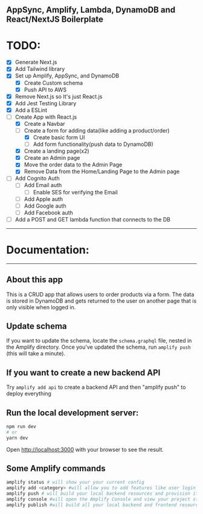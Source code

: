 **AppSync, Amplify, Lambda, DynamoDB and React/NextJS Boilerplate**
------------------------
# TODO:
- [x] Generate Next.js
- [x] Add Tailwind library
- [x] Set up Amplify, AppSync, and DynamoDB
    - [x] Create Custom schema
    - [x] Push API to AWS
- [x] Remove Next.js so It's just React.js
- [x] Add Jest Testing Library
- [x] Add a ESLint
- [ ] Create App with React.js
    - [x] Create a Navbar
	- [ ] Create a form for adding data(like adding a product/order)
        - [x] Create basic form UI
        - [ ] Add form functionality(push data to DynamoDB)
    - [x] Create a landing page(x2)
    - [x] Create an Admin page
    - [x] Move the order data to the Admin Page
    - [x] Remove Data from the Home/Landing Page to the Admin page
- [ ] Add Cognito Auth
    - [ ] Add Email auth
        - [ ] Enable SES for verifying the Email
    - [ ] Add Apple auth
    - [ ] Add Google auth
    - [ ] Add Facebook auth
- [ ] Add a POST and GET lambda function that connects to the DB
---
# Documentation:
---
## About this app
This is a CRUD app that allows users to order products via a form. The data is stored in DynamoDB and gets returned to the user on another page that is only visible when logged in.

## Update schema
If you want to update the schema, locate the `schema.graphql` file, nested in the Amplify directory.
Once you've updated the schema, run `amplify push` (this will take a minute).

## If you want to create a new backend API
Try `amplify add api` to create a backend API and then "amplify push" to deploy everything


## Run the local development server:

```bash
npm run dev
# or
yarn dev
```

Open [http://localhost:3000](http://localhost:3000) with your browser to see the result.


## Some Amplify commands
```bash
amplify status # will show your your current config
amplify add <category> #will allow you to add features like user login or a backend API
amplify push # will build your local backend resources and provision it in the cloud
amplify console #will open the Amplify Console and view your project status
amplify publish #will build all your local backend and frontend resources
```
